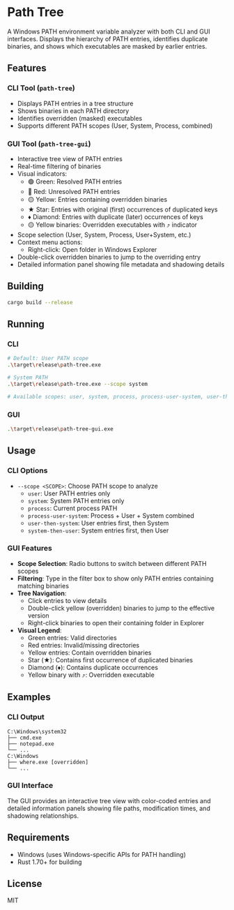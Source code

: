 # Path Tree

A Windows PATH environment variable analyzer with both CLI and GUI interfaces. Displays the hierarchy of PATH entries, identifies duplicate binaries, and shows which executables are masked by earlier entries.

## Features

### CLI Tool (`path-tree`)

- Displays PATH entries in a tree structure
- Shows binaries in each PATH directory
- Identifies overridden (masked) executables
- Supports different PATH scopes (User, System, Process, combined)

### GUI Tool (`path-tree-gui`)

- Interactive tree view of PATH entries
- Real-time filtering of binaries
- Visual indicators:
  - 🟢 Green: Resolved PATH entries
  - 🔴 Red: Unresolved PATH entries
  - 🟡 Yellow: Entries containing overridden binaries
  - ★ Star: Entries with original (first) occurrences of duplicated keys
  - ♦ Diamond: Entries with duplicate (later) occurrences of keys
  - 🟡 Yellow binaries: Overridden executables with ⤴ indicator
- Scope selection (User, System, Process, User+System, etc.)
- Context menu actions:
  - Right-click: Open folder in Windows Explorer
- Double-click overridden binaries to jump to the overriding entry
- Detailed information panel showing file metadata and shadowing details

## Building

```bash
cargo build --release
```

## Running

### CLI

```bash
# Default: User PATH scope
.\target\release\path-tree.exe

# System PATH
.\target\release\path-tree.exe --scope system

# Available scopes: user, system, process, process-user-system, user-then-system, system-then-user
```

### GUI

```bash
.\target\release\path-tree-gui.exe
```

## Usage

### CLI Options

- `--scope <SCOPE>`: Choose PATH scope to analyze
  - `user`: User PATH entries only
  - `system`: System PATH entries only
  - `process`: Current process PATH
  - `process-user-system`: Process + User + System combined
  - `user-then-system`: User entries first, then System
  - `system-then-user`: System entries first, then User

### GUI Features

- **Scope Selection**: Radio buttons to switch between different PATH scopes
- **Filtering**: Type in the filter box to show only PATH entries containing matching binaries
- **Tree Navigation**:
  - Click entries to view details
  - Double-click yellow (overridden) binaries to jump to the effective version
  - Right-click binaries to open their containing folder in Explorer
- **Visual Legend**:
  - Green entries: Valid directories
  - Red entries: Invalid/missing directories
  - Yellow entries: Contain overridden binaries
  - Star (★): Contains first occurrence of duplicated binaries
  - Diamond (♦): Contains duplicate occurrences
  - Yellow binary with ⤴: Overridden executable

## Examples

### CLI Output

```text
C:\Windows\system32
├── cmd.exe
├── notepad.exe
└── ...
C:\Windows
├── where.exe [overridden]
└── ...
```

### GUI Interface

The GUI provides an interactive tree view with color-coded entries and detailed information panels showing file paths, modification times, and shadowing relationships.

## Requirements

- Windows (uses Windows-specific APIs for PATH handling)
- Rust 1.70+ for building

## License

MIT
